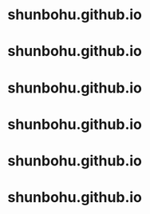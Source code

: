 # shunbohu.github.io
# shunbohu.github.io
# shunbohu.github.io
# shunbohu.github.io
# shunbohu.github.io
# shunbohu.github.io
